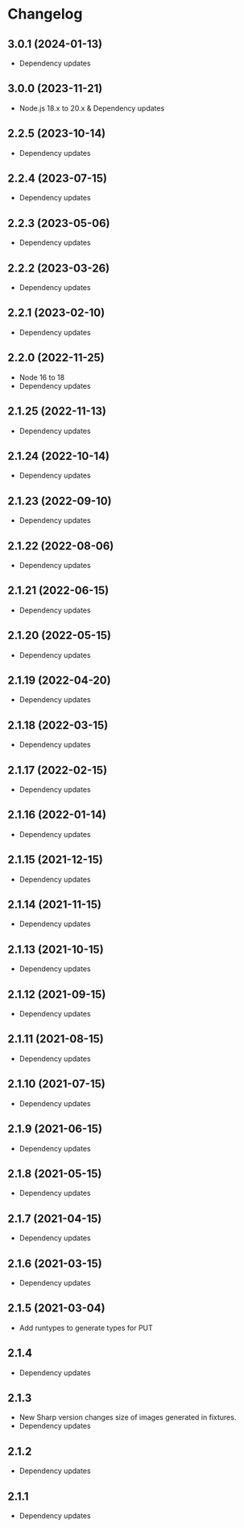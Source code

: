 # Changelog

## 3.0.1 (2024-01-13)

- Dependency updates

## 3.0.0 (2023-11-21)

- Node.js 18.x to 20.x & Dependency updates

## 2.2.5 (2023-10-14)

- Dependency updates

## 2.2.4 (2023-07-15)

- Dependency updates

## 2.2.3 (2023-05-06)

- Dependency updates

## 2.2.2 (2023-03-26)

- Dependency updates

## 2.2.1 (2023-02-10)

- Dependency updates

## 2.2.0 (2022-11-25)

- Node 16 to 18
- Dependency updates

## 2.1.25 (2022-11-13)

- Dependency updates

## 2.1.24 (2022-10-14)

- Dependency updates

## 2.1.23 (2022-09-10)

- Dependency updates

## 2.1.22 (2022-08-06)

- Dependency updates

## 2.1.21 (2022-06-15)

- Dependency updates

## 2.1.20 (2022-05-15)

- Dependency updates

## 2.1.19 (2022-04-20)

- Dependency updates

## 2.1.18 (2022-03-15)

- Dependency updates

## 2.1.17 (2022-02-15)

- Dependency updates

## 2.1.16 (2022-01-14)

- Dependency updates

## 2.1.15 (2021-12-15)

- Dependency updates

## 2.1.14 (2021-11-15)

- Dependency updates

## 2.1.13 (2021-10-15)

- Dependency updates

## 2.1.12 (2021-09-15)

- Dependency updates

## 2.1.11 (2021-08-15)

- Dependency updates

## 2.1.10 (2021-07-15)

- Dependency updates

## 2.1.9 (2021-06-15)

- Dependency updates

## 2.1.8 (2021-05-15)

- Dependency updates

## 2.1.7 (2021-04-15)

- Dependency updates

## 2.1.6 (2021-03-15)

- Dependency updates

## 2.1.5 (2021-03-04)

- Add runtypes to generate types for PUT

## 2.1.4

- Dependency updates

## 2.1.3

- New Sharp version changes size of images generated in fixtures.
- Dependency updates

## 2.1.2

- Dependency updates

## 2.1.1

- Dependency updates
